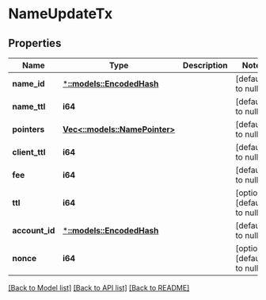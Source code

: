 # NameUpdateTx

## Properties
Name | Type | Description | Notes
------------ | ------------- | ------------- | -------------
**name_id** | [***::models::EncodedHash**](EncodedHash.md) |  | [default to null]
**name_ttl** | **i64** |  | [default to null]
**pointers** | [**Vec<::models::NamePointer>**](NamePointer.md) |  | [default to null]
**client_ttl** | **i64** |  | [default to null]
**fee** | **i64** |  | [default to null]
**ttl** | **i64** |  | [optional] [default to null]
**account_id** | [***::models::EncodedHash**](EncodedHash.md) |  | [default to null]
**nonce** | **i64** |  | [optional] [default to null]

[[Back to Model list]](../README.md#documentation-for-models) [[Back to API list]](../README.md#documentation-for-api-endpoints) [[Back to README]](../README.md)


